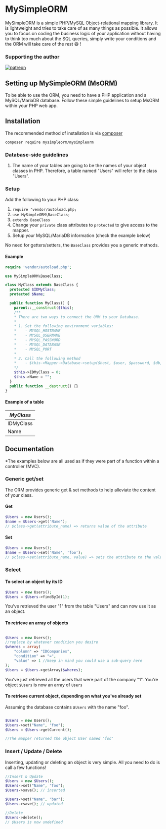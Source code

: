 # MySimpleORM
MySimpleORM is a simple PHP/MySQL Object-relational mapping library. It is lightweight and tries to take care of as many things as possible. It allows you to focus on coding the business logic of your application without having to think too much about the SQL queries, simply write your conditions and the ORM will take care of the rest :smile: !

### Supporting the author
[![patreon](https://c5.patreon.com/external/logo/become_a_patron_button.png)](https://www.patreon.com/bePatron?u=17797269)

## Setting up MySimpleORM (MsORM)
To be able to use the ORM, you need to have a PHP application and a MySQL/MariaDB database. Follow these simple guidelines to setup MsORM within your PHP web app.

## Installation
The recommended method of installation is via [composer](https://getcomposer.org/)

`composer require mysimpleorm/mysimpleorm`

### Database-side guidelines
1. The name of your tables are going to be the names of your object classes in PHP. Therefore, a table named "Users" will refer to the class "Users".


### Setup

Add the following to your PHP class:

1. `require 'vendor/autoload.php;`
2. `use MySimpleORM\BaseClass;`
3. `extends BaseClass`
4. Change your `private` class attributes to `protected` to give access to the mapper.
5. Setup your MySQL/MariaDB information (check the example below)

No need for getters/setters, the `BaseClass` provides you a generic methods.

#### Example

```php
require 'vendor/autoload.php';

use MySimpleORM\BaseClass;

class MyClass extends BaseClass {
  protected $IDMyClass;
  protected $Name;

  public function MyClass() {
    parent::__construct($this);
    /**
    * There are two ways to connect the ORM to your Database.
    *
    * 1. Set the following environment variables:
    *    - MYSQL_HOSTNAME
    *    - MYSQL_USERNAME
    *    - MYSQL_PASSWORD
    *    - MYSQL_DATABASE
    *    - MYSQL_PORT
    *
    * 2. Call the following method
    *    - $this->Mapper->Database->setup($host, $user, $password, $db, $port);
    */
    $this->IDMyClass = 0;
    $this->Name = "";
  }
  public function __destruct() {}
}
```

#### Example of a table
| _MyClass_ |
|-----------|
| IDMyClass |
| Name      |

## Documentation
*The examples below are all used as if they were part of a function within a controller (MVC).

### Generic get/set
The ORM provides generic get & set methods to help alleviate the content of your class.

#### Get
```php
$Users = new Users();
$name = $Users->get('Name');
// $class->get(attribute_name) => returns value of the attribute
```
#### Set
```php
$Users = new Users();
$name = $Users->set('Name', 'foo');
// $class->set(attribute_name, value) => sets the attribute to the value
```

### Select
#### To select an object by its ID
```php
$Users = new Users();
$Users = $Users->findById(1);
```
You've retrieved the user "1" from the table "Users" and can now use it as an object.

#### To retrieve an array of objects
```php

$Users = new Users();
//replace by whatever condition you desire
$wheres = array(
    "column" => "IDCompanies",
    "condition" => "=",
    "value" => 1 //keep in mind you could use a sub-query here
);
$Users = $Users->getArray($wheres);
```
You've just retrieved all the users that were part of the company "1". You're object ```$Users``` is now an array of ```Users```

#### To retrieve current object, depending on what you've already set
Assuming the database contains a```Users``` with the name "foo".
```php

$Users = new Users();
$Users->set("Name", "foo");
$Users = $Users->getCurrent();

//The mapper returned the object User named "foo"
``` 

### Insert / Update / Delete
Inserting, updating or deleting an object is very simple. All you need to do is call a few functions!
```php
//Insert & Update
$Users = new $Users();
$Users->set("Name", "foo");
$Users->save(); // inserted

$Users->set("Name", "bar");
$Users->save(); // updated

//Delete
$Users->delete();
// $Users is now undefined
```
